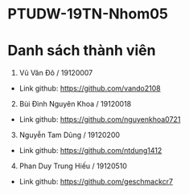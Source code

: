 # PTUDW-19TN-Nhom05

# Danh sách thành viên

1. Vũ Văn Đô / 19120007

- Link github: https://github.com/vando2108
  
2. Bùi Đình Nguyên Khoa / 19120018

- Link github: https://github.com/nguyenkhoa0721
  
3. Nguyễn Tam Dũng / 19120200

- Link github: https://github.com/ntdung1412
  
4. Phan Duy Trung Hiếu / 19120510

- Link github: https://github.com/geschmackcr7
